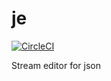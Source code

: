 # je

[![CircleCI](https://circleci.com/gh/wooos/je.svg?style=shield)](https://circleci.com/gh/woos/je)

Stream editor for json
